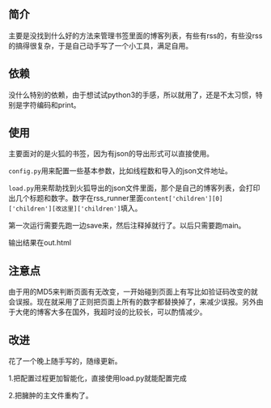 ## 简介

主要是没找到什么好的方法来管理书签里面的博客列表，有些有rss的，有些没rss的搞得很复杂，于是自己动手写了一个小工具，满足自用。



## 依赖

没什么特别的依赖，由于想试试python3的手感，所以就用了，还是不太习惯，特别是字符编码和print。



## 使用

主要面对的是火狐的书签，因为有json的导出形式可以直接使用。

`config.py`用来配置一些基本参数，比如线程数和导入的json文件地址。

`load.py`用来帮助找到火狐导出的json文件里面，那个是自己的博客列表，会打印出几个标题和数字。数字在rss_runner里面`content['children'][0]['children'][改这里]['children']`填入。

第一次运行需要先跑一边save来，然后注释掉就行了。以后只需要跑main。

输出结果在out.html



## 注意点

由于用的MD5来判断页面有无改变，一开始碰到页面上有写比如验证码改变的就会误报。现在就采用了正则把页面上所有的数字都替换掉了，来减少误报。另外由于大佬的博客大多在国外，我超时设的比较长，可以酌情减少。



## 改进

花了一个晚上随手写的，随缘更新。

1.把配置过程更加智能化，直接使用load.py就能配置完成

2.把臃肿的主文件重构了。

